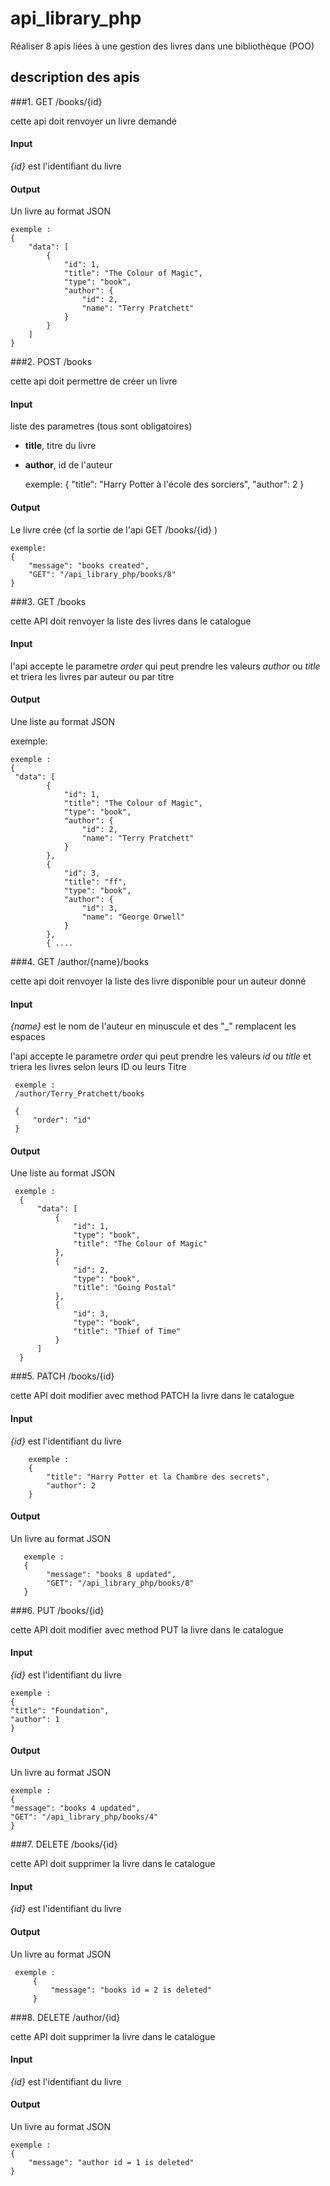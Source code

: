# api_library_php
Réaliser 8 apis liées à une gestion des  livres dans une bibliothèque (POO)



## description des apis
 
###1. GET /books/{id}

cette api doit renvoyer un livre demandé

#### Input

_{id}_ est l'identifiant du livre

#### Output 

Un livre au format JSON

    exemple : 
    {
        "data": [
            {
                "id": 1,
                "title": "The Colour of Magic",
                "type": "book",
                "author": {
                    "id": 2,
                    "name": "Terry Pratchett"
                }
            }
        ]
    }
 
###2. POST /books

cette api doit permettre de créer un livre

#### Input

liste des parametres (tous sont obligatoires)
* __title__, titre du livre
* __author__, id de l'auteur

 
    exemple:
    {
        "title": "Harry Potter à l'école des sorciers",
        "author": 2
    }


#### Output 

Le livre crée (cf la sortie de l'api GET /books/{id} )
      
    exemple: 
    {
        "message": "books created",
        "GET": "/api_library_php/books/8"
    }

###3. GET /books

cette API doit renvoyer la liste des livres dans le catalogue

#### Input
 
 l'api accepte le parametre _order_ qui peut prendre les valeurs _author_ ou _title_ et triera les livres par auteur ou par titre

#### Output 
 
 Une liste au format JSON
 
exemple:

    exemple :
    {
     "data": [
            {
                "id": 1,
                "title": "The Colour of Magic",
                "type": "book",
                "author": {
                    "id": 2,
                    "name": "Terry Pratchett"
                }
            },
            {
                "id": 3,
                "title": "ff",
                "type": "book",
                "author": {
                    "id": 3,
                    "name": "George Orwell"
                }
            },
            { ....
 
 ###4. GET /author/{name}/books
 
 cette api doit renvoyer la liste des livre disponible pour un auteur donné
 
 #### Input
 
 _{name}_ est le nom de l'auteur en minuscule et des "_" remplacent les espaces
 
 l'api accepte le parametre _order_ qui peut prendre les valeurs _id_ ou _title_ et triera les livres selon leurs ID ou leurs Titre
 
     exemple : 
     /author/Terry_Pratchett/books
     
     {
         "order": "id"
     }

 #### Output 
 
 Une liste au format JSON
 
     exemple : 
      {
          "data": [
              {
                  "id": 1,
                  "type": "book",
                  "title": "The Colour of Magic"
              },
              {
                  "id": 2,
                  "type": "book",
                  "title": "Going Postal"
              },
              {
                  "id": 3,
                  "type": "book",
                  "title": "Thief of Time"
              }
          ]
      }
              

###5. PATCH /books/{id}

cette API doit modifier avec method PATCH la livre dans le catalogue

#### Input

_{id}_ est l'identifiant du livre

        exemple :
        {
            "title": "Harry Potter et la Chambre des secrets",
            "author": 2
        }

#### Output

Un livre au format JSON

       exemple : 
       {
            "message": "books 8 updated",
            "GET": "/api_library_php/books/8"
       }

###6. PUT /books/{id}

cette API doit modifier avec method PUT la livre dans le catalogue

#### Input

_{id}_ est l'identifiant du livre

    exemple :
    {
    "title": "Foundation",
    "author": 1
    }

#### Output

Un livre au format JSON

    exemple :
    {
    "message": "books 4 updated",
    "GET": "/api_library_php/books/4"
    }

###7. DELETE /books/{id}

cette API doit supprimer la livre dans le catalogue

#### Input

_{id}_ est l'identifiant du livre

#### Output

Un livre au format JSON

     exemple : 
         {
             "message": "books id = 2 is deleted"
         }

###8. DELETE /author/{id}

cette API doit supprimer la livre dans le catalogue

#### Input

_{id}_ est l'identifiant du livre

#### Output

Un livre au format JSON

    exemple : 
    {
        "message": "author id = 1 is deleted"
    }
